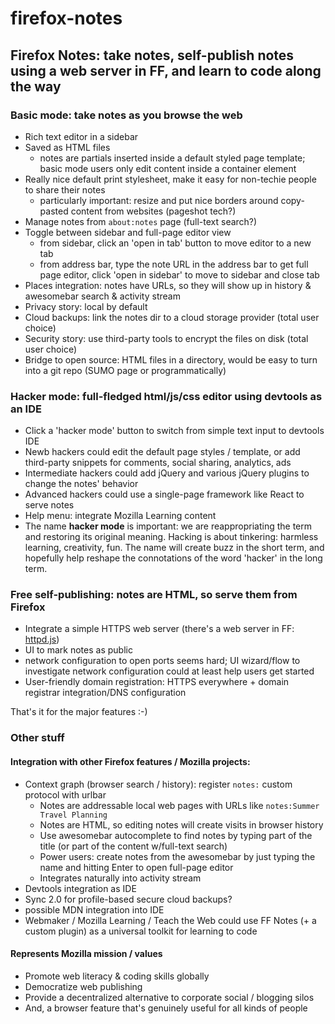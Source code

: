 # firefox-notes

## Firefox Notes: take notes, self-publish notes using a web server in FF, and learn to code along the way

### Basic mode: take notes as you browse the web
- Rich text editor in a sidebar
- Saved as HTML files
  - notes are partials inserted inside a default styled page template; basic mode users only edit content inside a container element
- Really nice default print stylesheet, make it easy for non-techie people to share their notes
  - particularly important: resize and put nice borders around copy-pasted content from websites (pageshot tech?)
- Manage notes from `about:notes` page (full-text search?)
- Toggle between sidebar and full-page editor view
  - from sidebar, click an 'open in tab' button to move editor to a new tab
  - from address bar, type the note URL in the address bar to get full page editor, click 'open in sidebar' to move to sidebar and close tab
- Places integration: notes have URLs, so they will show up in history & awesomebar search & activity stream
- Privacy story: local by default
- Cloud backups: link the notes dir to a cloud storage provider (total user choice)
- Security story: use third-party tools to encrypt the files on disk (total user choice)
- Bridge to open source: HTML files in a directory, would be easy to turn into a git repo (SUMO page or programmatically)

### **Hacker mode**: full-fledged html/js/css editor using devtools as an IDE
- Click a 'hacker mode' button to switch from simple text input to devtools IDE
- Newb hackers could edit the default page styles / template, or add third-party snippets for comments, social sharing, analytics, ads
- Intermediate hackers could add jQuery and various jQuery plugins to change the notes' behavior
- Advanced hackers could use a single-page framework like React to serve notes
- Help menu: integrate Mozilla Learning content
- The name **hacker mode** is important: we are reappropriating the term and restoring its original meaning. Hacking is about tinkering: harmless learning, creativity, fun. The name will create buzz in the short term, and hopefully help reshape the connotations of the word 'hacker' in the long term.

### Free self-publishing: notes are HTML, so serve them from Firefox
- Integrate a simple HTTPS web server (there's a web server in FF: [httpd.js](https://dxr.mozilla.org/mozilla-central/source/netwerk/test/httpserver/))
- UI to mark notes as public
- network configuration to open ports seems hard; UI wizard/flow to investigate network configuration could at least help users get started
- User-friendly domain registration: HTTPS everywhere + domain registrar integration/DNS configuration


That's it for the major features :-)

### Other stuff

#### Integration with other Firefox features / Mozilla projects:
- Context graph (browser search / history): register `notes:` custom protocol with urlbar
  - Notes are addressable local web pages with URLs like `notes:Summer Travel Planning`
  - Notes are HTML, so editing notes will create visits in browser history
  - Use awesomebar autocomplete to find notes by typing part of the title (or part of the content w/full-text search)
  - Power users: create notes from the awesomebar by just typing the name and hitting Enter to open full-page editor
  - Integrates naturally into activity stream
- Devtools integration as IDE
- Sync 2.0 for profile-based secure cloud backups?
- possible MDN integration into IDE
- Webmaker / Mozilla Learning / Teach the Web could use FF Notes (+ a custom plugin) as a universal toolkit for learning to code

#### Represents Mozilla mission / values 
- Promote web literacy & coding skills globally
- Democratize web publishing
- Provide a decentralized alternative to corporate social / blogging silos
- And, a browser feature that's genuinely useful for all kinds of people

